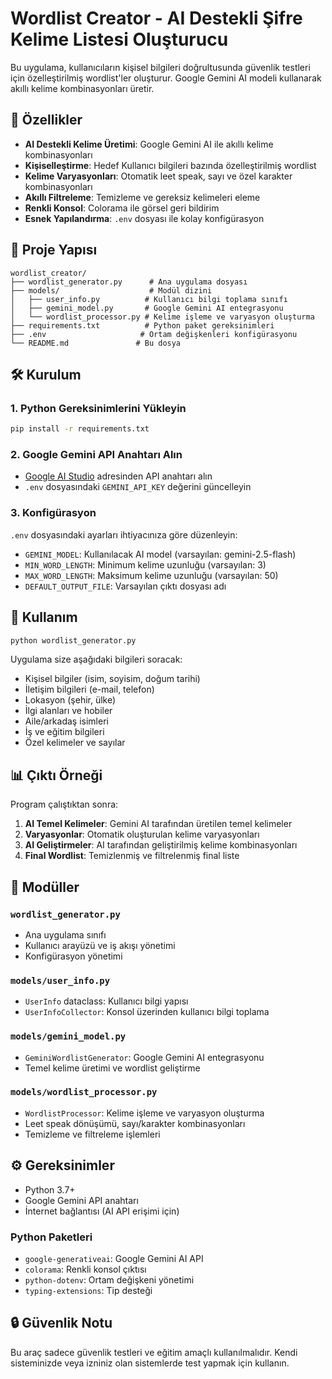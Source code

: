 # Wordlist Creator - AI Destekli Şifre Kelime Listesi Oluşturucu


Bu uygulama, kullanıcıların kişisel bilgileri doğrultusunda güvenlik testleri için özelleştirilmiş wordlist'ler oluşturur. Google Gemini AI modeli kullanarak akıllı kelime kombinasyonları üretir.

## 🚀 Özellikler

- **AI Destekli Kelime Üretimi**: Google Gemini AI ile akıllı kelime kombinasyonları
- **Kişiselleştirme**: Hedef Kullanıcı bilgileri bazında özelleştirilmiş wordlist
- **Kelime Varyasyonları**: Otomatik leet speak, sayı ve özel karakter kombinasyonları
- **Akıllı Filtreleme**: Temizleme ve gereksiz kelimeleri eleme
- **Renkli Konsol**: Colorama ile görsel geri bildirim
- **Esnek Yapılandırma**: `.env` dosyası ile kolay konfigürasyon

## 📁 Proje Yapısı

```text
wordlist_creator/
├── wordlist_generator.py      # Ana uygulama dosyası
├── models/                    # Modül dizini
│   ├── user_info.py          # Kullanıcı bilgi toplama sınıfı
│   ├── gemini_model.py       # Google Gemini AI entegrasyonu
│   └── wordlist_processor.py # Kelime işleme ve varyasyon oluşturma
├── requirements.txt          # Python paket gereksinimleri
├── .env                     # Ortam değişkenleri konfigürasyonu
└── README.md               # Bu dosya
```

## 🛠️ Kurulum

### 1. Python Gereksinimlerini Yükleyin

```bash
pip install -r requirements.txt
```

### 2. Google Gemini API Anahtarı Alın

- [Google AI Studio](https://aistudio.google.com/) adresinden API anahtarı alın
- `.env` dosyasındaki `GEMINI_API_KEY` değerini güncelleyin

### 3. Konfigürasyon

`.env` dosyasındaki ayarları ihtiyacınıza göre düzenleyin:

- `GEMINI_MODEL`: Kullanılacak AI model (varsayılan: gemini-2.5-flash)
- `MIN_WORD_LENGTH`: Minimum kelime uzunluğu (varsayılan: 3)
- `MAX_WORD_LENGTH`: Maksimum kelime uzunluğu (varsayılan: 50)
- `DEFAULT_OUTPUT_FILE`: Varsayılan çıktı dosyası adı

## 🎯 Kullanım

```bash
python wordlist_generator.py
```

Uygulama size aşağıdaki bilgileri soracak:

- Kişisel bilgiler (isim, soyisim, doğum tarihi)
- İletişim bilgileri (e-mail, telefon)
- Lokasyon (şehir, ülke)
- İlgi alanları ve hobiler
- Aile/arkadaş isimleri
- İş ve eğitim bilgileri
- Özel kelimeler ve sayılar

## 📊 Çıktı Örneği

Program çalıştıktan sonra:

1. **AI Temel Kelimeler**: Gemini AI tarafından üretilen temel kelimeler
2. **Varyasyonlar**: Otomatik oluşturulan kelime varyasyonları
3. **AI Geliştirmeler**: AI tarafından geliştirilmiş kelime kombinasyonları
4. **Final Wordlist**: Temizlenmiş ve filtrelenmiş final liste

## 🔧 Modüller

### `wordlist_generator.py`

- Ana uygulama sınıfı
- Kullanıcı arayüzü ve iş akışı yönetimi
- Konfigürasyon yönetimi

### `models/user_info.py`

- `UserInfo` dataclass: Kullanıcı bilgi yapısı
- `UserInfoCollector`: Konsol üzerinden kullanıcı bilgi toplama

### `models/gemini_model.py`

- `GeminiWordlistGenerator`: Google Gemini AI entegrasyonu
- Temel kelime üretimi ve wordlist geliştirme

### `models/wordlist_processor.py`

- `WordlistProcessor`: Kelime işleme ve varyasyon oluşturma
- Leet speak dönüşümü, sayı/karakter kombinasyonları
- Temizleme ve filtreleme işlemleri

## ⚙️ Gereksinimler

- Python 3.7+
- Google Gemini API anahtarı
- İnternet bağlantısı (AI API erişimi için)

### Python Paketleri

- `google-generativeai`: Google Gemini AI API
- `colorama`: Renkli konsol çıktısı
- `python-dotenv`: Ortam değişkeni yönetimi
- `typing-extensions`: Tip desteği

## 🔒 Güvenlik Notu

Bu araç sadece güvenlik testleri ve eğitim amaçlı kullanılmalıdır. Kendi sisteminizde veya izniniz olan sistemlerde test yapmak için kullanın.


